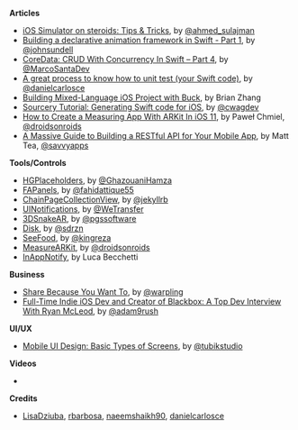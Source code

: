 
**Articles**

* [iOS Simulator on steroids: Tips & Tricks](https://medium.com/flawless-app-stories/simulator-on-steroids-c12774ca6b), by [@ahmed_sulajman](https://twitter.com/ahmed_sulajman)
* [Building a declarative animation framework in Swift - Part 1](https://www.swiftbysundell.com/posts/building-a-declarative-animation-framework-in-swift-part-1), by [@johnsundell](https://twitter.com/johnsundell)
* [CoreData: CRUD With Concurrency In Swift – Part 4](https://marcosantadev.com/coredata-crud-concurrency-swift-part-4/), by [@MarcoSantaDev](https://twitter.com/MarcoSantaDev)
* [A great process to know how to unit test (your Swift code)](https://medium.com/@danielcarlosce/a-great-process-to-know-how-to-unit-test-your-swift-code-4bdba0896d52), by [@danielcarlosce](https://twitter.com/danielcarlosce)
* [Building Mixed-Language iOS Project with Buck](https://medium.com/airbnb-engineering/building-mixed-language-ios-project-with-buck-8a903b0e3e56), by Brian Zhang
* [Sourcery Tutorial: Generating Swift code for iOS](https://www.raywenderlich.com/158803/sourcery-tutorial-generating-swift-code-ios), by [@cwagdev](https://twitter.com/cwagdev)
* [How to Create a Measuring App With ARKit In iOS 11](https://www.thedroidsonroids.com/blog/how-to-create-a-measuring-app-with-arkit-in-ios-11), by Paweł Chmiel, [@droidsonroids](https://twitter.com/droidsonroids)
* [A Massive Guide to Building a RESTful API for Your Mobile App](https://savvyapps.com/blog/how-to-build-restful-api-mobile-app), by Matt Tea, [@savvyapps](https://twitter.com/savvyapps)


**Tools/Controls**

* [HGPlaceholders](https://github.com/HamzaGhazouani/HGPlaceholders), by [@GhazouaniHamza](https://twitter.com/GhazouaniHamza)
* [FAPanels](https://github.com/fahidattique55/FAPanels), by [@fahidattique55](https://twitter.com/fahidattique55)
* [ChainPageCollectionView](https://github.com/jindulys/ChainPageCollectionView), by [@jekyllrb](https://www.twitter.com/jekyllrb)
* [UINotifications](https://github.com/WeTransfer/UINotifications), by [@WeTransfer](https://twitter.com/WeTransfer)
* [3DSnakeAR](https://github.com/PGSSoft/3DSnakeAR), by [@pgssoftware](https://twitter.com/pgssoftware)
* [Disk](https://github.com/saoudrizwan/Disk), by [@sdrzn](https://twitter.com/sdrzn)
* [SeeFood](https://github.com/kingreza/SeeFood), by [@kingreza](https://twitter.com/kingreza)
* [MeasureARKit](https://github.com/DroidsOnRoids/MeasureARKit), by [@droidsonroids](https://twitter.com/droidsonroids)
* [InAppNotify](https://github.com/lucabecchetti/InAppNotify), by Luca Becchetti

**Business**

* [Share Because You Want To](https://medium.com/mobile-growth/share-because-you-want-to-c366beeea88c), by [@warpling](https://twitter.com/warpling)
* [Full-Time Indie iOS Dev and Creator of Blackbox: A Top Dev Interview With Ryan McLeod](https://www.raywenderlich.com/166462/full-time-indie-ios-dev-creator-blackbox-puzzles-top-dev-interview-ryan-mcleod), by [@adam9rush](https://twitter.com/adam9rush)

**UI/UX**

* [Mobile UI Design: Basic Types of Screens](https://uxplanet.org/mobile-ui-design-basic-types-of-screens-aa1857e31339), by [@tubikstudio](https://twitter.com/tubikstudio)

**Videos**

*

**Credits**

* [LisaDziuba](https://github.com/lisadziuba), [rbarbosa](https://github.com/rbarbosa), [naeemshaikh90](https://github.com/naeemshaikh90), [danielcarlosce](https://github.com/danielCarlosCE)
